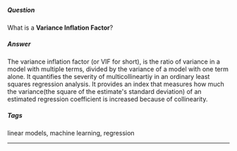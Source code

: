 ##### Question
What is a **Variance Inflation Factor**?

##### Answer
The variance inflation factor (or VIF for short), is the ratio of variance in a model with multiple terms, divided by the variance of a model with one term alone. It quantifies the severity of multicollineartiy in an ordinary least squares regression analysis. It provides an index that measures how much the variance(the square of the estimate's standard deviation) of an estimated regression coefficient is increased because of collinearity.

##### Tags
linear models, machine learning, regression

----
